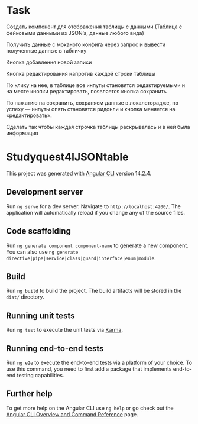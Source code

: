 # Task

Создать компонент для отображения таблицы с данными (Таблица с фейковыми данными из JSON’a, данные любого вида)

Получить данные с моканого конфига через запрос  и вывести полученные данные в табличку

Кнопка добавления новой записи

Кнопка редактирования напротив каждой строки таблицы

По клику на нее, в таблице все инпуты становятся редактируемыми и на месте кнопки редактировать, появляется кнопка сохранить

По нажатию на сохранить, сохраняем данные в локалсторадже, по успеху — инпуты опять становятся ридонли и кнопка меняется на «редактировать».

Сделать так чтобы каждая строчка таблицы раскрывалась и в ней была информация

# Studyquest4IJSONtable

This project was generated with [Angular CLI](https://github.com/angular/angular-cli) version 14.2.4.

## Development server

Run `ng serve` for a dev server. Navigate to `http://localhost:4200/`. The application will automatically reload if you change any of the source files.

## Code scaffolding

Run `ng generate component component-name` to generate a new component. You can also use `ng generate directive|pipe|service|class|guard|interface|enum|module`.

## Build

Run `ng build` to build the project. The build artifacts will be stored in the `dist/` directory.

## Running unit tests

Run `ng test` to execute the unit tests via [Karma](https://karma-runner.github.io).

## Running end-to-end tests

Run `ng e2e` to execute the end-to-end tests via a platform of your choice. To use this command, you need to first add a package that implements end-to-end testing capabilities.

## Further help

To get more help on the Angular CLI use `ng help` or go check out the [Angular CLI Overview and Command Reference](https://angular.io/cli) page.
